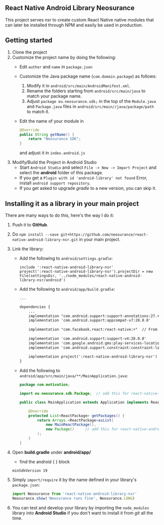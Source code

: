 ## React Native Android Library Neosurance
This project serves nsr to create custom React Native native modules that can later be installed through NPM and easily be used in production.

## Getting started
1. Clone the project
2. Customize the project name by doing the following:
    * Edit `author` and `name` in `package.json`
    * Customize the Java package name (`com.domain.package`) as follows:
        1. Modify it in `android/src/main/AndroidManifest.xml`.
        2. Rename the folders starting from `android/src/main/java` to match your package name.
        3. Adjust `package eu.neosurance.sdk;` in the top of the `Module.java` and `Package.java` files in `android/src/main//java/package/path` to match it.
    * Edit the name of your module in 

        ```java
        @Override
        public String getName() {
            return "Neosurance SDK";
        }
        ```

        and adjust it in `index.android.js`
3. Modify/Build the Project in Android Studio
    * Start `Android Studio` and select `File -> New -> Import Project` and select the **android** folder of this package.
    * If you get a `Plugin with id 'android-library' not found` Error, install `android support repository`.
    * If you get asked to upgrade _gradle_ to a new version, you can skip it.

## Installing it as a library in your main project
There are many ways to do this, here's the way I do it:

1. Push it to **GitHub**.
2. Do `npm install --save git+https://github.com/neosurance/react-native-android-library-nsr.git` in your main project.
3. Link the library:
    * Add the following to `android/settings.gradle`:
        ```
        include ':react-native-android-library-nsr'
        project(':react-native-android-library-nsr').projectDir = new File(settingsDir, '../node_modules/react-native-android-library-nsr/android')
        ```

    * Add the following to `android/app/build.gradle`:
        ```xml
        ...

        dependencies {
            ...
            implementation "com.android.support:support-annotations:27.+"	
            implementation 'com.android.support:appcompat-v7:28.0.0'
            	
            implementation "com.facebook.react:react-native:+"  // From node_modules
            	
            implementation 'com.android.support:support-v4:28.0.0'
            implementation 'com.google.android.gms:play-services-location:15.0.1'
            implementation 'com.android.support.constraint:constraint-layout:1.1.2'
            	
            implementation project(':react-native-android-library-nsr')
        }
        ```
    * Add the following to `android/app/src/main/java/**/MainApplication.java`:
        ```java
        package com.motivation;

        import eu.neosurance.sdk.Package;  // add this for react-native-android-library-nsr

        public class MainApplication extends Application implements ReactApplication {

            @Override
            protected List<ReactPackage> getPackages() {
                return Arrays.<ReactPackage>asList(
                    new MainReactPackage(),
                    new Package()     // add this for react-native-android-library-nsr
                );
            }
        }
        ```
4. Open **build.gradle** under **android/app/**
   - find the android { } block
   ```
   minSdkVersion 19
   ```       
        
5. Simply `import/require` it by the name defined in your library's `package.json`:

    ```javascript
    import Neosurance from 'react-native-android-library-nsr'
    Neosurance.show('Neosurance runs fine', Neosurance.LONG)
    ```
6. You can test and develop your library by importing the `node_modules` library into **Android Studio** if you don't want to install it from _git_ all the time.
